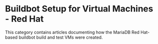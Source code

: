 
# Buildbot Setup for Virtual Machines - Red Hat

This category contains articles documenting how the MariaDB Red Hat-based buildbot build and test VMs were created.

